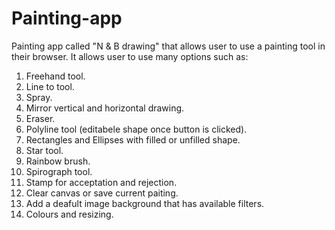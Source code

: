 # Painting-app
Painting app called "N & B drawing" that allows user to use a painting tool in their browser.
It allows user to use many options such as:
1. Freehand tool.
2. Line to tool.
3. Spray.
4. Mirror vertical and horizontal drawing.
5. Eraser.
6. Polyline tool (editabele shape once button is clicked).
7. Rectangles and Ellipses with filled or unfilled shape.
8. Star tool.
9. Rainbow brush.
10. Spirograph tool.
11. Stamp for acceptation and rejection.
12. Clear canvas or save current paiting.
13. Add a deafult image background that has available filters.
14. Colours and resizing.
